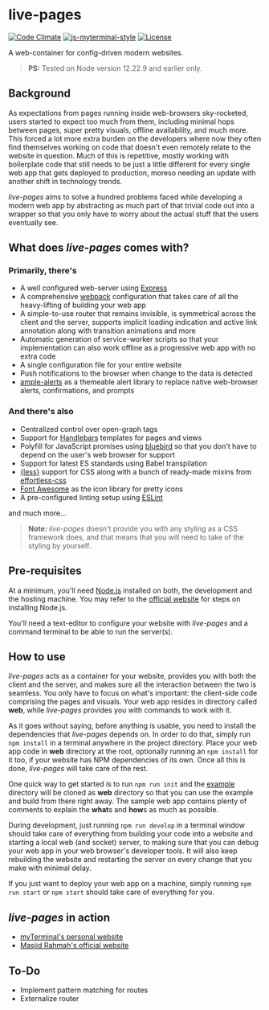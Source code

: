 # live-pages

[![Code Climate](https://codeclimate.com/github/team-fluxion/live-pages.png)](https://codeclimate.com/github/team-fluxion/live-pages)
[![js-myterminal-style](https://img.shields.io/badge/code%20style-myterminal-blue.svg)](https://www.npmjs.com/package/eslint-config-myterminal)
[![License](https://img.shields.io/github/license/team-fluxion/live-pages.svg)](https://opensource.org/licenses/MIT)

A web-container for config-driven modern websites.

> **PS:** Tested on Node version 12.22.9 and earlier only.

## Background

As expectations from pages running inside web-browsers sky-rocketed, users started to expect too much from them, including minimal hops between pages, super pretty visuals, offline availability, and much more. This forced a lot more extra burden on the developers where now they often find themselves working on code that doesn't even remotely relate to the website in question. Much of this is repetitive, mostly working with boilerplate code that still needs to be just a little different for every single web app that gets deployed to production, moreso needing an update with another shift in technology trends.

*live-pages* aims to solve a hundred problems faced while developing a modern web app by abstracting as much part of that trivial code out into a wrapper so that you only have to worry about the actual stuff that the users eventually see.

## What does *live-pages* comes with?

### Primarily, there's

* A well configured web-server using [Express](https://expressjs.com)
* A comprehensive [webpack](https://webpack.js.org) configuration that takes care of all the heavy-lifting of building your web app
* A simple-to-use router that remains invisible, is symmetrical across the client and the server, supports implicit loading indication and active link annotation along with transition animations and more
* Automatic generation of service-worker scripts so that your implementation can also work offline as a progressive web app with no extra code
* A single configuration file for your entire website
* Push notifications to the browser when change to the data is detected
* [ample-alerts](https://npmjs.com/package/ample-alerts) as a themeable alert library to replace native web-browser alerts, confirmations, and prompts

### And there's also

* Centralized control over open-graph tags
* Support for [Handlebars](https://handlebarsjs.com) templates for pages and views
* Polyfill for JavaScript promises using [bluebird](https://www.npmjs.com/package/bluebird) so that you don't have to depend on the user's web browser for support
* Support for latest ES standards using Babel transpilation
* [{less}](http://lesscss.org) support for CSS along with a bunch of ready-made mixins from [effortless-css](https://www.npmjs.com/package/effortless-css)
* [Font Awesome](https://fontawesome.com) as the icon library for pretty icons
* A pre-configured linting setup using [ESLint](https://eslint.org)

and much more...

> **Note:** *live-pages* doesn't provide you with any styling as a CSS framework does, and that means that you will need to take of the styling by yourself.

## Pre-requisites

At a minimum, you'll need [Node.js](https://nodejs.org) installed on both, the development and the hosting machine. You may refer to the [official website](https://nodejs.org) for steps on installing Node.js.

You'll need a text-editor to configure your website with *live-pages* and a command terminal to be able to run the server(s).

## How to use

*live-pages* acts as a container for your website, provides you with both the client and the server, and makes sure all the interaction between the two is seamless. You only have to focus on what's important: the client-side code comprising the pages and visuals. Your web app resides in directory called **web**, while *live-pages* provides you with commands to work with it.

As it goes without saying, before anything is usable, you need to install the dependencies that *live-pages* depends on. In order to do that, simply run `npm install` in a terminal anywhere in the project directory. Place your web app code in **web** directory at the root, optionally running an `npm install` for it too, if your website has NPM dependencies of its own. Once all this is done, *live-pages* will take care of the rest.

One quick way to get started is to run `npm run init` and the [example](example) directory will be cloned as **web** directory so that you can use the example and build from there right away. The sample web app contains plenty of comments to explain the **what**s and **how**s as much as possible.

During development, just running `npm run develop` in a terminal window should take care of everything from building your code into a website and starting a local web (and socket) server, to making sure that you can debug your web app in your web browser's developer tools. It will also keep rebuilding the website and restarting the server on every change that you make with minimal delay.

If you just want to deploy your web app on a machine, simply running `npm run start` or `npm start` should take care of everything for you.


## *live-pages* in action

- [myTerminal's personal website](https://myterminal.me)
- [Masjid Rahmah's official website](https://masjidrahmah.us)

## To-Do

* Implement pattern matching for routes
* Externalize router
